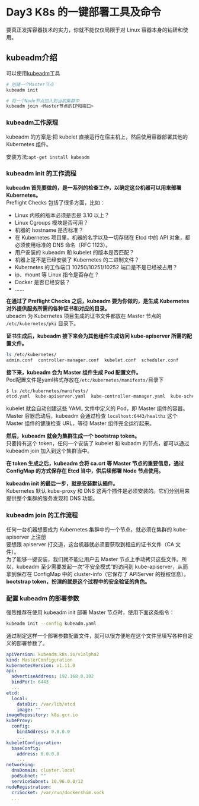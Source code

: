 # Day3 K8s 的一键部署工具及命令

要真正发挥容器技术的实力，你就不能仅仅局限于对 Linux 容器本身的钻研和使用。

## kubeadm介绍

可以使用[kubeadm](https://github.com/kubernetes/kubeadm)工具

```bash
# 创建一个Master节点
kubeadm init

# 将一个Node节点加入到当前集群中
kubeadm join <Master节点的IP和端口>
```

### kubeadm工作原理

kubeadm 的方案是:把 kubelet 直接运行在宿主机上，然后使用容器部署其他的 Kubernetes 组件。

安装方法:`apt-get install kubeadm`

### kubeadm init 的工作流程

**kubeadm 首先要做的，是一系列的检查工作，以确定这台机器可以用来部署 Kubernetes。**  
Preflight Checks 包括了很多方面，比如：

- Linux 内核的版本必须是否是 3.10 以上？
- Linux Cgroups 模块是否可用？
- 机器的 hostname 是否标准？
- 在 Kubernetes 项目里，机器的名字以及一切存储在 Etcd 中的 API 对象，都必须使用标准的 DNS 命名（RFC 1123）。
- 用户安装的 kubeadm 和 kubelet 的版本是否匹配？
- 机器上是不是已经安装了 Kubernetes 的二进制文件？
- Kubernetes 的工作端口 10250/10251/10252 端口是不是已经被占用？
- ip、mount 等 Linux 指令是否存在？
- Docker 是否已经安装？
- ……

**在通过了 Preflight Checks 之后，kubeadm 要为你做的，是生成 Kubernetes 对外提供服务所需的各种证书和对应的目录。**  
ubeadm 为 Kubernetes 项目生成的证书文件都放在 Master 节点的 `/etc/kubernetes/pki` 目录下。

**证书生成后，kubeadm 接下来会为其他组件生成访问 kube-apiserver 所需的配置文件。**  

```bash
ls /etc/kubernetes/
admin.conf  controller-manager.conf  kubelet.conf  scheduler.conf
```

**接下来，kubeadm 会为 Master 组件生成 Pod 配置文件。**  
Pod配置文件是yaml格式存放在`/etc/kubernetes/manifests/`目录下

```bash
$ ls /etc/kubernetes/manifests/
etcd.yaml  kube-apiserver.yaml  kube-controller-manager.yaml  kube-scheduler.yaml
```

kubelet 就会自动创建这些 YAML 文件中定义的 Pod，即 Master 组件的容器。  
Master 容器启动后，kubeadm 会通过检查 `localhost:6443/healthz` 这个 Master 组件的健康检查 URL，等待 Master 组件完全运行起来。

**然后，kubeadm 就会为集群生成一个 bootstrap token。**  
只要持有这个 token，任何一个安装了 kubelet 和 kubadm 的节点，都可以通过 kubeadm join 加入到这个集群当中。  

**在 token 生成之后，kubeadm 会将 ca.crt 等 Master 节点的重要信息，通过 ConfigMap 的方式保存在 Etcd 当中，供后续部署 Node 节点使用。**  

**kubeadm init 的最后一步，就是安装默认插件。**  
Kubernetes 默认 kube-proxy 和 DNS 这两个插件是必须安装的。它们分别用来提供整个集群的服务发现和 DNS 功能。

### kubeadm join 的工作流程

任何一台机器想要成为 Kubernetes 集群中的一个节点，就必须在集群的 kube-apiserver 上注册  
要想跟 apiserver 打交道，这台机器就必须要获取到相应的证书文件（CA 文件）。  
为了能够一键安装，我们就不能让用户去 Master 节点上手动拷贝这些文件。所以，kubeadm 至少需要发起一次“不安全模式”的访问到 kube-apiserver，从而拿到保存在 ConfigMap 中的 cluster-info（它保存了 APIServer 的授权信息）。  
**bootstrap token，扮演的就是这个过程中的安全验证的角色。**

### 配置 kubeadm 的部署参数

强烈推荐在使用 kubeadm init 部署 Master 节点时，使用下面这条指令：

```bash
kubeadm init --config kubeadm.yaml
```

通过制定这样一个部署参数配置文件，就可以很方便地在这个文件里填写各种自定义的部署参数了。

```yaml
apiVersion: kubeadm.k8s.io/v1alpha2
kind: MasterConfiguration
kubernetesVersion: v1.11.0
api:
  advertiseAddress: 192.168.0.102
  bindPort: 6443
  ...
etcd:
  local:
    dataDir: /var/lib/etcd
    image: ""
imageRepository: k8s.gcr.io
kubeProxy:
  config:
    bindAddress: 0.0.0.0
    ...
kubeletConfiguration:
  baseConfig:
    address: 0.0.0.0
    ...
networking:
  dnsDomain: cluster.local
  podSubnet: ""
  serviceSubnet: 10.96.0.0/12
nodeRegistration:
  criSocket: /var/run/dockershim.sock
  ...
```
